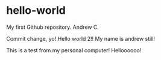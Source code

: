 # hello-world
My first Github repository. Andrew C.


Commit change, yo! Hello world 2!! My name is andrew still!

This is a test from my personal computer! Helloooooo!